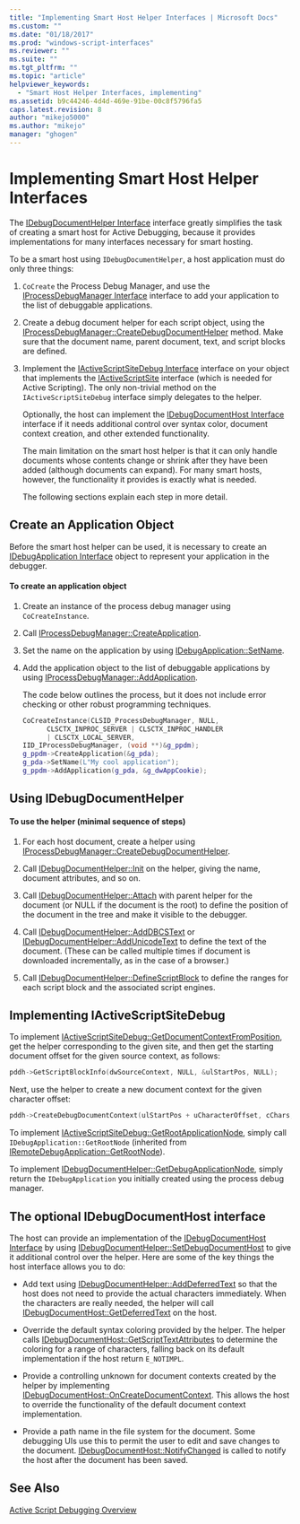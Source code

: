 ```yaml
---
title: "Implementing Smart Host Helper Interfaces | Microsoft Docs"
ms.custom: ""
ms.date: "01/18/2017"
ms.prod: "windows-script-interfaces"
ms.reviewer: ""
ms.suite: ""
ms.tgt_pltfrm: ""
ms.topic: "article"
helpviewer_keywords: 
  - "Smart Host Helper Interfaces, implementing"
ms.assetid: b9c44246-4d4d-469e-91be-00c8f5796fa5
caps.latest.revision: 8
author: "mikejo5000"
ms.author: "mikejo"
manager: "ghogen"
---
```

# Implementing Smart Host Helper Interfaces
The [IDebugDocumentHelper Interface](../winscript/reference/idebugdocumenthelper-interface.md) interface greatly simplifies the task of creating a smart host for Active Debugging, because it provides implementations for many interfaces necessary for smart hosting.  
  
 To be a smart host using `IDebugDocumentHelper`, a host application must do only three things:  
  
1. `CoCreate` the Process Debug Manager, and use the [IProcessDebugManager Interface](../winscript/reference/iprocessdebugmanager-interface.md) interface to add your application to the list of debuggable applications.  
  
2. Create a debug document helper for each script object, using the [IProcessDebugManager::CreateDebugDocumentHelper](../winscript/reference/iprocessdebugmanager-createdebugdocumenthelper.md) method. Make sure that the document name, parent document, text, and script blocks are defined.  
  
3. Implement the [IActiveScriptSiteDebug Interface](../winscript/reference/iactivescriptsitedebug-interface.md) interface on your object that implements the [IActiveScriptSite](../winscript/reference/iactivescriptsite.md) interface (which is needed for Active Scripting). The only non-trivial method on the `IActiveScriptSiteDebug` interface simply delegates to the helper.  
  
   Optionally, the host can implement the [IDebugDocumentHost Interface](../winscript/reference/idebugdocumenthost-interface.md) interface if it needs additional control over syntax color, document context creation, and other extended functionality.  
  
   The main limitation on the smart host helper is that it can only handle documents whose contents change or shrink after they have been added (although documents can expand). For many smart hosts, however, the functionality it provides is exactly what is needed.  
  
   The following sections explain each step in more detail.  
  
## Create an Application Object  
 Before the smart host helper can be used, it is necessary to create an [IDebugApplication Interface](../winscript/reference/idebugapplication-interface.md) object to represent your application in the debugger.  
  
#### To create an application object  
  
1.  Create an instance of the process debug manager using `CoCreateInstance`.  
  
2.  Call [IProcessDebugManager::CreateApplication](../winscript/reference/iprocessdebugmanager-createapplication.md).  
  
3.  Set the name on the application by using [IDebugApplication::SetName](../winscript/reference/idebugapplication-setname.md).  
  
4.  Add the application object to the list of debuggable applications by using [IProcessDebugManager::AddApplication](../winscript/reference/iprocessdebugmanager-addapplication.md).  
  
     The code below outlines the process, but it does not include error checking or other robust programming techniques.  
  
    ```cpp
    CoCreateInstance(CLSID_ProcessDebugManager, NULL,  
          CLSCTX_INPROC_SERVER | CLSCTX_INPROC_HANDLER  
          | CLSCTX_LOCAL_SERVER,  
    IID_IProcessDebugManager, (void **)&g_ppdm);  
    g_ppdm->CreateApplication(&g_pda);  
    g_pda->SetName(L"My cool application");  
    g_ppdm->AddApplication(g_pda, &g_dwAppCookie);  
    ```  
  
## Using IDebugDocumentHelper  
  
#### To use the helper (minimal sequence of steps)  
  
1.  For each host document, create a helper using [IProcessDebugManager::CreateDebugDocumentHelper](../winscript/reference/iprocessdebugmanager-createdebugdocumenthelper.md).  
  
2.  Call [IDebugDocumentHelper::Init](../winscript/reference/idebugdocumenthelper-init.md) on the helper, giving the name, document attributes, and so on.  
  
3.  Call [IDebugDocumentHelper::Attach](../winscript/reference/idebugdocumenthelper-attach.md) with parent helper for the document (or NULL if the document is the root) to define the position of the document in the tree and make it visible to the debugger.  
  
4.  Call [IDebugDocumentHelper::AddDBCSText](../winscript/reference/idebugdocumenthelper-adddbcstext.md) or [IDebugDocumentHelper::AddUnicodeText](../winscript/reference/idebugdocumenthelper-addunicodetext.md) to define the text of the document. (These can be called multiple times if document is downloaded incrementally, as in the case of a browser.)  
  
5.  Call [IDebugDocumentHelper::DefineScriptBlock](../winscript/reference/idebugdocumenthelper-definescriptblock.md) to define the ranges for each script block and the associated script engines.  
  
## Implementing IActiveScriptSiteDebug  
 To implement [IActiveScriptSiteDebug::GetDocumentContextFromPosition](../winscript/reference/iactivescriptsitedebug-getdocumentcontextfromposition.md), get the helper corresponding to the given site, and then get the starting document offset for the given source context, as follows:  
  
```cpp
pddh->GetScriptBlockInfo(dwSourceContext, NULL, &ulStartPos, NULL);  
```  
  
 Next, use the helper to create a new document context for the given character offset:  
  
```cpp
pddh->CreateDebugDocumentContext(ulStartPos + uCharacterOffset, cChars, &pddcNew);  
```  
  
 To implement [IActiveScriptSiteDebug::GetRootApplicationNode](../winscript/reference/iactivescriptsitedebug-getrootapplicationnode.md), simply call `IDebugApplication::GetRootNode` (inherited from [IRemoteDebugApplication::GetRootNode](../winscript/reference/iremotedebugapplication-getrootnode.md)).  
  
 To implement [IDebugDocumentHelper::GetDebugApplicationNode](../winscript/reference/idebugdocumenthelper-getdebugapplicationnode.md), simply return the `IDebugApplication` you initially created using the process debug manager.  
  
## The optional IDebugDocumentHost interface  
 The host can provide an implementation of the [IDebugDocumentHost Interface](../winscript/reference/idebugdocumenthost-interface.md) by using [IDebugDocumentHelper::SetDebugDocumentHost](../winscript/reference/idebugdocumenthelper-setdebugdocumenthost.md) to give it additional control over the helper. Here are some of the key things the host interface allows you to do:  
  
-   Add text using [IDebugDocumentHelper::AddDeferredText](../winscript/reference/idebugdocumenthelper-adddeferredtext.md) so that the host does not need to provide the actual characters immediately. When the characters are really needed, the helper will call [IDebugDocumentHost::GetDeferredText](../winscript/reference/idebugdocumenthost-getdeferredtext.md) on the host.  
  
-   Override the default syntax coloring provided by the helper. The helper calls [IDebugDocumentHost::GetScriptTextAttributes](../winscript/reference/idebugdocumenthost-getscripttextattributes.md) to determine the coloring for a range of characters, falling back on its default implementation if the host return `E_NOTIMPL`.  
  
-   Provide a controlling unknown for document contexts created by the helper by implementing [IDebugDocumentHost::OnCreateDocumentContext](../winscript/reference/idebugdocumenthost-oncreatedocumentcontext.md). This allows the host to override the functionality of the default document context implementation.  
  
-   Provide a path name in the file system for the document. Some debugging UIs use this to permit the user to edit and save changes to the document. [IDebugDocumentHost::NotifyChanged](../winscript/reference/idebugdocumenthost-notifychanged.md) is called to notify the host after the document has been saved.  
  
## See Also  
 [Active Script Debugging Overview](../winscript/active-script-debugging-overview.md)